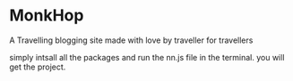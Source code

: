 # MonkHop

A Travelling blogging site made with love by traveller for travellers

simply intsall all the packages and run the nn.js file in the terminal. you will get the project.
